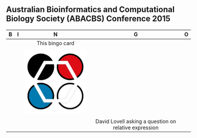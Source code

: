 ## Australian Bioinformatics and Computational Biology Society (ABACBS) Conference 2015

| B                | I                       | N                                                       | G                                                   | O                    |  
| :-----------:    | :-------------:         | :-------------:                                         | :-------------:                                     | :-------------:      |  
| |                  |        This bingo card                             |          |  
|   |  |                |        |                |  
|         |               | <a href="http://www.abacbs.org/conference"><img src="abacbs.png"></a> |        |   |  
|     |          |                    |      |             |  
|       |      |    | David Lovell asking a question on relative expression  |     |  
